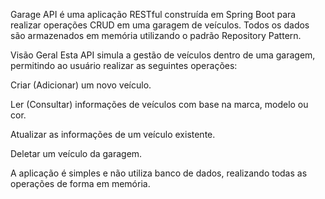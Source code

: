 Garage API é uma aplicação RESTful construída em Spring Boot para realizar operações CRUD em uma garagem de veículos. Todos os dados são armazenados em memória utilizando o padrão Repository Pattern.

Visão Geral
Esta API simula a gestão de veículos dentro de uma garagem, permitindo ao usuário realizar as seguintes operações:

Criar (Adicionar) um novo veículo.

Ler (Consultar) informações de veículos com base na marca, modelo ou cor.

Atualizar as informações de um veículo existente.

Deletar um veículo da garagem.

A aplicação é simples e não utiliza banco de dados, realizando todas as operações de forma em memória.

